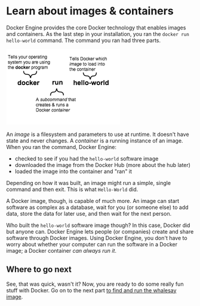 <!--[metadata]>
+++
aliases = [
"/mac/step_two/",
"/windows/step_two/",
"/linux/step_two/",
]
title = "Understand images & containers"
description = "Getting started with Docker"
keywords = ["beginner, getting started, Docker"]
[menu.main]
identifier = "getstart_understand"
parent = "tutorial_getstart_menu"
weight = 2
+++
<![end-metadata]-->

#  Learn about images & containers

Docker Engine provides the core Docker technology that enables images and
containers. As the last step in your installation, you ran the
`docker run hello-world` command. The command you ran had three parts.

![Container Explainer](tutimg/container_explainer.png)

An *image* is a filesystem and parameters to use at runtime. It doesn't have
state and never changes. A *container* is a running instance of an image.
When you ran the command, Docker Engine:

* checked to see if you had the `hello-world` software image
* downloaded the image from the Docker Hub (more about the hub later)
* loaded the image into the container and "ran" it

Depending on how it was built, an image might run a simple, single command and then exit. This is what `Hello-World` did.

A Docker image, though, is capable of much more. An image can start software as complex as a database, wait for you (or someone else) to add data, store the data for later use, and then wait for the next person.

Who built the `hello-world` software image though? In this case, Docker did but anyone can. Docker Engine lets people (or companies) create and share software through Docker images. Using Docker Engine, you don't have to worry about whether your computer can run the software in a Docker image; a Docker container *can always run it*.

## Where to go next

See, that was quick, wasn't it? Now, you are ready to do some really fun stuff with Docker.
Go on to the next part [to find and run the whalesay image](step_three.md).



